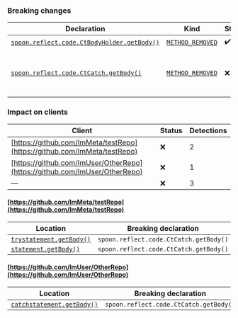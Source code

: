 ### Breaking changes
Declaration | Kind | Status | Impacted clients | Detections
----------- | ---- | ------ | ---------------- | ----------
[`spoon.reflect.code.CtBodyHolder.getBody()`](https://github.com/spoon/spoon/blob/main//src/main/CtBodyHolder.java) | [`METHOD_REMOVED`]() | :heavy_check_mark: | None | None
[`spoon.reflect.code.CtCatch.getBody()`](https://github.com/spoon/spoon/blob/main//src/main/CtCatch.java) | [`METHOD_REMOVED`]() | :x: | 2 ([https://github.com/ImMeta/testRepo](https://github.com/ImMeta/testRepo), [https://github.com/ImUser/OtherRepo](https://github.com/ImUser/OtherRepo)) | 3

### Impact on clients
Client | Status | Detections
------ | ------ | ----------
[https://github.com/ImMeta/testRepo](https://github.com/ImMeta/testRepo) | :x: | 2
[https://github.com/ImUser/OtherRepo](https://github.com/ImUser/OtherRepo) | :x: | 1
— | :x: | 3

#### [https://github.com/ImMeta/testRepo](https://github.com/ImMeta/testRepo)
Location | Breaking declaration | Kind | Use Type
-------- | -------------------- | ---- | --------
[`trystatement.getBody()`](https://github.com/ImMeta/testRepo/src/main.java) | `spoon.reflect.code.CtCatch.getBody()` | `METHOD_REMOVED` | `METHOD_INVOCATION`
[`statement.getBody()`](https://github.com/ImMeta/testRepo/src/index.java) | `spoon.reflect.code.CtCatch.getBody()` | `METHOD_REMOVED` | `METHOD_INVOCATION`

#### [https://github.com/ImUser/OtherRepo](https://github.com/ImUser/OtherRepo)
Location | Breaking declaration | Kind | Use Type
-------- | -------------------- | ---- | --------
[`catchstatement.getBody()`](https://github.com/ImUser/OtherRepo/src/index.java) | `spoon.reflect.code.CtCatch.getBody()` | `METHOD_REMOVED` | `METHOD_INVOCATION`